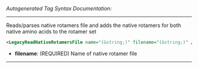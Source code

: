 <!-- THIS IS AN AUTOGENERATED FILE: Don't edit it directly, instead change the schema definition in the code itself. -->

_Autogenerated Tag Syntax Documentation:_

---
Reads/parses native rotamers file and adds the native rotamers for both native amino acids to the rotamer set

```xml
<LegacyReadNativeRotamersFile name="(&string;)" filename="(&string;)" />
```

-   **filename**: (REQUIRED) Name of native rotamer file

---

